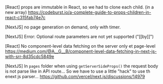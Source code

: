 [React] props are immutable in React, so we had to clone each child. (in a new array)
https://codeburst.io/a-complete-guide-to-props-children-in-react-c315fab74e7c

[NextJS] no page generation on demand, only with timer.

[NextJS] Error: Optional route parameters are not yet supported ("[[by]]")

[React] No component-level data fetching on the server only et page-level
https://medium.com/@A__G__B/component-level-data-fetching-in-next-js-with-srr-8d35cdc5849e

[NextJS] In `pages` folder when using `getServerSideProps()` the request body is not parse like in API route... So we have to use a little "hack" to use th enext js parser...
https://github.com/vercel/next.js/discussions/14979